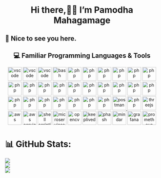 
<h1 align="center">Hi there,👋👋 I’m Pamodha Mahagamage</h1> 

<h2>🚀 Nice to see you here.</h2> 

<h2 align="center"> 💻&nbsp;Familiar Programming Languages & Tools</h2>

  <p align="center">
    <img src="https://cdn.jsdelivr.net/gh/devicons/devicon/icons/vscode/vscode-original.svg" alt="vscode" width="45" height="45"/>
    <img src="https://cdn.jsdelivr.net/gh/devicons/devicon/icons/jupyter/jupyter-original.svg" alt="vscode" width="45" height="45"/>
    <img src="https://cdn.jsdelivr.net/gh/devicons/devicon/icons/atom/atom-original.svg" alt="vscode" width="45" height="45"/>     
    <img src="https://cdn.jsdelivr.net/gh/devicons/devicon/icons/bash/bash-original.svg" alt="bash" width="45" height="45"/>
    <img src="https://cdn.jsdelivr.net/gh/devicons/devicon/icons/c/c-original.svg" alt="php" width="45" height="45"/>   
    <img src="https://cdn.jsdelivr.net/gh/devicons/devicon/icons/cplusplus/cplusplus-original.svg" alt="php" width="45" height="45"/> 
    <img src="https://cdn.jsdelivr.net/gh/devicons/devicon/icons/python/python-original.svg" alt="php" width="45" height="45"/>
    <img src="https://cdn.jsdelivr.net/gh/devicons/devicon/icons/javascript/javascript-original.svg" alt="php" width="45" height="45"/>
    <img src="https://cdn.jsdelivr.net/gh/devicons/devicon/icons/typescript/typescript-original.svg" alt="php" width="45" height="45"/>
    <img src="https://cdn.jsdelivr.net/gh/devicons/devicon/icons/java/java-original.svg" alt="php" width="45" height="45"/>
    <img src="https://cdn.jsdelivr.net/gh/devicons/devicon/icons/scala/scala-original.svg" alt="php" width="45" height="45"/>
    <img src="https://cdn.jsdelivr.net/gh/devicons/devicon/icons/dart/dart-original.svg" alt="php" width="45" height="45"/>
    <img src="https://cdn.jsdelivr.net/gh/devicons/devicon/icons/flutter/flutter-original.svg" alt="php" width="45" height="45"/>
    <img src="https://cdn.jsdelivr.net/gh/devicons/devicon/icons/php/php-original.svg" alt="php" width="45" height="45"/>
    <img src="https://cdn.jsdelivr.net/gh/devicons/devicon/icons/html5/html5-original.svg" alt="php" width="45" height="45"/>
    <img src="https://cdn.jsdelivr.net/gh/devicons/devicon/icons/css3/css3-original.svg" alt="php" width="45" height="45"/>
    <img src="https://cdn.jsdelivr.net/gh/devicons/devicon/icons/react/react-original.svg" alt="php" width="45" height="45"/>
    <img src="https://cdn.jsdelivr.net/gh/devicons/devicon/icons/materialui/materialui-original.svg" alt="php" width="45" height="45"/>
    <img src="https://cdn.jsdelivr.net/gh/devicons/devicon/icons/nodejs/nodejs-original.svg" alt="php" width="45" height="45"/>
    <img src="https://cdn.jsdelivr.net/gh/devicons/devicon/icons/express/express-original.svg" alt="php" width="45" height="45"/>
    <img src="https://cdn.jsdelivr.net/gh/devicons/devicon/icons/docker/docker-original.svg" alt="php" width="45" height="45"/>
    <img src="https://cdn.jsdelivr.net/gh/devicons/devicon/icons/kubernetes/kubernetes-plain.svg" alt="php" width="45" height="45"/>
    <img src="https://cdn.jsdelivr.net/gh/devicons/devicon/icons/apache/apache-original.svg" alt="php" width="45" height="45"/>      
    <img src="https://cdn.jsdelivr.net/gh/devicons/devicon/icons/mysql/mysql-original.svg" alt="php" width="45" height="45"/>
    <img src="https://cdn.jsdelivr.net/gh/devicons/devicon/icons/mongodb/mongodb-original.svg" alt="php" width="45" height="45"/>  
    <img src="https://cdn.jsdelivr.net/gh/devicons/devicon/icons/firebase/firebase-plain.svg" alt="php" width="45" height="45"/> 
    <img src="https://cdn.jsdelivr.net/gh/devicons/devicon/icons/linux/linux-original.svg" alt="php" width="45" height="45"/>
    <a href="https://postman.com" target="_blank" rel="noreferrer"> <img src="https://www.vectorlogo.zone/logos/getpostman/getpostman-icon.svg" alt="postman" width="45" height="45"/> </a>
    <img src="https://cdn.jsdelivr.net/gh/devicons/devicon/icons/figma/figma-original.svg" alt="php" width="45" height="45"/>  
    <img src="https://cdn.jsdelivr.net/gh/devicons/devicon/icons/threejs/threejs-original.svg" alt="threejs" width="45" height="45"/>
    <img src="https://cdn.jsdelivr.net/gh/devicons/devicon/icons/amazonwebservices/amazonwebservices-original.svg" alt="aws" width="45" height="45"/>
    <img src="https://cdn.jsdelivr.net/gh/devicons/devicon/icons/amazonwebservices/amazonwebservices-original-wordmark.svg" alt="aws services" width="45" height="45"/>
    <img src="https://cdn.jsdelivr.net/gh/devicons/devicon/icons/shell/shell-original.svg" alt="shell scripting" width="45" height="45"/>
    <img src="https://cdn.jsdelivr.net/gh/devicons/devicon/icons/microservices/microservices-original.svg" alt="microservices" width="45" height="45"/>
    <img src="https://cdn.jsdelivr.net/gh/devicons/devicon/icons/opencv/opencv-original.svg" alt="opencv" width="45" height="45"/>
    <img src="https://cdn.jsdelivr.net/gh/devicons/devicon/icons/keeplived/keeplived-original.svg" alt="keeplived" width="45" height="45"/>
    <img src="https://cdn.jsdelivr.net/gh/devicons/devicon/icons/phash/phash-original.svg" alt="phash" width="45" height="45"/>
    <img src="https://cdn.jsdelivr.net/gh/devicons/devicon/icons/mindar/mindar-original.svg" alt="mindar" width="45" height="45"/>
    <img src="https://cdn.jsdelivr.net/gh/devicons/devicon/icons/grafana/grafana-original.svg" alt="grafana" width="45" height="45"/>
    <img src="https://cdn.jsdelivr.net/gh/devicons/devicon/icons/prometheus/prometheus-original.svg" alt="prometheus" width="45" height="45"/>
  </p>
  
  # 📊 GitHub Stats:
![](https://github-readme-stats.vercel.app/api?username=PSMahagamage&theme=dark&hide_border=false&include_all_commits=true&count_private=true)<br/>
![](https://github-readme-streak-stats.herokuapp.com/?user=PSMahagamage&theme=dark&hide_border=false)<br/>
![](https://github-readme-stats.vercel.app/api/top-langs/?username=PSMahagamage&theme=dark&hide_border=false&include_all_commits=true&count_private=true&layout=compact)



